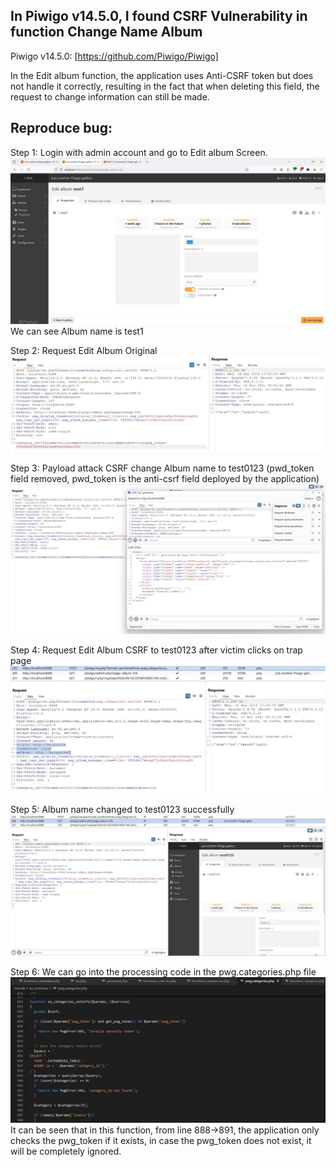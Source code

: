 ## In Piwigo v14.5.0, I found CSRF Vulnerability in function Change Name Album </br>
Piwigo v14.5.0: [https://github.com/Piwigo/Piwigo] </br>

In the Edit album function, the application uses Anti-CSRF token but does not handle it correctly, resulting in the fact that when deleting this field, the request to change information can still be made.</br>

## Reproduce bug:</br>
Step 1: Login with admin account and go to Edit album Screen.</br>
![Alt text](test1.jpg)
We can see Album name is test1 </br>

Step 2: Request Edit Album Original
![Alt text](test5.jpg)

Step 3: Payload attack CSRF change Album name to test0123 (pwd_token field removed, pwd_token is the anti-csrf field deployed by the application)
![Alt text](test2.jpg)

Step 4: Request Edit Album CSRF to test0123 after victim clicks on trap page
![Alt text](test3.jpg)

Step 5: Album name changed to test0123 successfully
![Alt text](test4.jpg)

Step 6: We can go into the processing code in the pwg.categories.php file </br>
![Alt text](test6.jpg)
It can be seen that in this function, from line 888->891, the application only checks the pwg_token if it exists, in case the pwg_token does not exist, it will be completely ignored.
